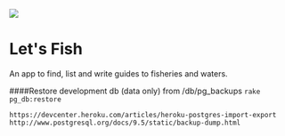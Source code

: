 ![](https://codeship.com/projects/43375cc0-abc3-0133-9b76-02e6183d343a/status?branch=master)

Let's Fish
================

An app to find, list and write guides to fisheries and waters.

####Restore development db (data only) from /db/pg_backups
```rake pg_db:restore```

```https://devcenter.heroku.com/articles/heroku-postgres-import-export```
```http://www.postgresql.org/docs/9.5/static/backup-dump.html```
